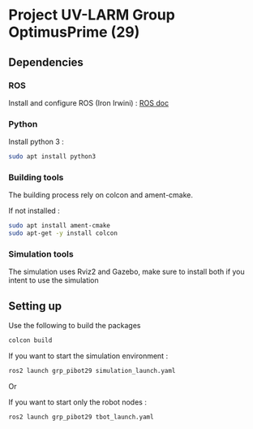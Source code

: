 # Project UV-LARM Group OptimusPrime (29)

## Dependencies

### ROS

Install and configure ROS (Iron Irwini) : [ROS doc](https://docs.ros.org/en/iron/Tutorials/Beginner-CLI-Tools/Configuring-ROS2-Environment.html)

### Python

Install python 3 : 
```bash
sudo apt install python3
```

### Building tools

The building process rely on colcon and ament-cmake.

If not installed :
```bash
sudo apt install ament-cmake
sudo apt-get -y install colcon
```

### Simulation tools

The simulation uses Rviz2 and Gazebo, make sure to install both if you intent to use the simulation

## Setting up

Use the following to build the packages
```bash
colcon build
```

If you want to start the simulation environment :
```bash
ros2 launch grp_pibot29 simulation_launch.yaml
```

Or

If you want to start only the robot nodes :
```bash
ros2 launch grp_pibot29 tbot_launch.yaml
```